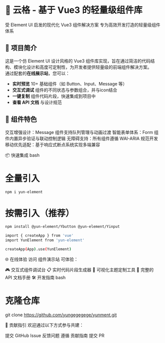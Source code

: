 # 🦜 云格 - 基于 Vue3 的轻量级组件库
受 Element UI 启发的现代化 Vue3 组件解决方案
专为高效开发打造的轻量级组件体系

## 🌟 项目简介
这是一个仿 Element UI 设计风格的 Vue3 组件库实现，旨在通过简洁的代码结构、模块化设计和高度可定制性，为开发者提供轻量级的前端组件解决方案。  
通过配套的**在线展示站**，您可以：
- **实时预览** 10+ 基础组件（如 Button、Input、Message 等）  
- **交互式调试** 组件的不同状态与参数组合，并与icon结合  
- **一键复制** 组件代码片段，快速集成到项目中  
- **查看 API 文档** 与设计规范 

## 🎨 组件特色
​交互增强设计：Message 组件支持队列管理与动画过渡
​智能表单体系：Form 组件内置异步验证与联动控制逻辑
​无障碍支持：所有组件遵循 WAI-ARIA 规范开发
​移动优先适配：基于响应式断点系统实现多端兼容

 
📦 快速集成
bash
# 全量引入
```bash
npm i yun-element
```
# 按需引入（推荐）
```bash
npm install @yun-element/Ybutton @yun-element/Yinput
```

```bash
import { createApp } from 'vue'
import YunElement from 'yun-element'

createApp(App).use(YunElement)
```


🌐 在线体验
访问 组件演示站 可体验：

🎮 交互式组件调试台
📋 实时代码片段生成器
🎨 可视化主题定制工具
📖 完整的 API 文档手册
🛠️ 开发指南
bash
# 克隆仓库
git clone https://github.com/yungegegege/yunment.git

🤝 贡献指引
欢迎通过以下方式参与共建：

提交 GitHub Issue 反馈问题
遵循 贡献指南 提交 PR
